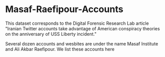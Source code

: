 # Masaf-Raefipour-Accounts
This dataset corresponds to the Digital Forensic Research Lab article "Iranian Twitter accounts take advantage of American conspiracy theories on the anniversary of USS Liberty incident."

Several dozen accounts and wesbites are under the name Masaf Institute and Ali Akbar Raefipour. We list these accounts here
